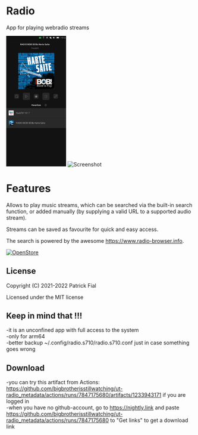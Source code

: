 # Radio

App for playing webradio streams

<p float="left">
<img title="Screenshot" alt="Screenshot" width="32%" src="screenshots/screenshot1.png">
<img title="Screenshot" alt="Screenshot" width="32%" src="screenshots/screenshot2.png">
</p>

# Features

Allows to play music streams, which can be searched via the built-in search function, or added manually (by supplying a valid URL to a supported audio stream).

Streams can be saved as favourite for quick and easy access.

The search is powered by the awesome https://www.radio-browser.info.

[![OpenStore](https://open-store.io/badges/en_US.png)](https://open-store.io/app/radio.s710)

## License

Copyright (C) 2021-2022 Patrick Fial

Licensed under the MIT license


## Keep in mind that !!!
  
-it is an unconfined app with full access to the system    
-only for arm64     
-better backup ~/.config/radio.s710/radio.s710.conf just in case something goes wrong    

## Download

-you can try this artifact from Actions:    
https://github.com/bigbrotherisstillwatching/ut-radio_metadata/actions/runs/7847175680/artifacts/1233943171 if you are logged in    
-when you have no github-account, go to https://nightly.link and paste https://github.com/bigbrotherisstillwatching/ut-radio_metadata/actions/runs/7847175680 to "Get links" to get a download link    
